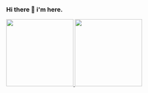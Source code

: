 ### Hi there 👋 i'm here.

<!--
**KurniaTanggang/KurniaTanggang** is a ✨ _special_ ✨ repository because its `README.md` (this file) appears on your GitHub profile.

Here are some ideas to get you started:

- 🔭 I’m currently working on ...
- 🌱 I’m currently learning ...
- 👯 I’m looking to collaborate on ...
- 🤔 I’m looking for help with ...
- 💬 Ask me about ...
- 📫 How to reach me: ...
- 😄 Pronouns: ...
- ⚡ Fun fact: ...
-->

<p align="left">
<a href="https://github.com/KurniaTanggang">
  <img height="180em" src="https://github-readme-stats-eight-theta.vercel.app/api?username=KurniaTanggang&show_icons=true&theme=algolia&include_all_commits=true&count_private=true"/>
  <img height="180em" src="https://github-readme-stats-eight-theta.vercel.app/api/top-langs/?username=KurniaTanggang&layout=compact&langs_count=8&theme=algolia"/>
</a>
</p>
